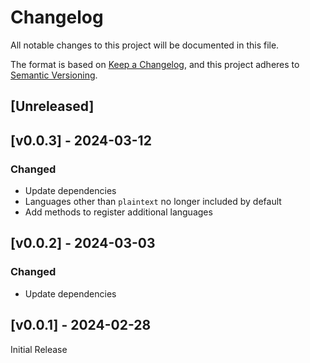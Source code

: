 # Changelog
All notable changes to this project will be documented in this file.

The format is based on [Keep a Changelog](https://keepachangelog.com/en/1.0.0/),
and this project adheres to [Semantic Versioning](https://semver.org/spec/v2.0.0.html).

## [Unreleased]

##  [v0.0.3] - 2024-03-12

### Changed
- Update dependencies
- Languages other than `plaintext` no longer included by default
- Add methods to register additional languages

## [v0.0.2] - 2024-03-03

### Changed
- Update dependencies

## [v0.0.1] - 2024-02-28

Initial Release
